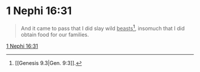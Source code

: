 # 1 Nephi 16:31

> And it came to pass that I did slay wild <u>beasts</u>[^a], insomuch that I did obtain food for our families.

[1 Nephi 16:31](https://www.churchofjesuschrist.org/study/scriptures/bofm/1-ne/16?lang=eng&id=p31#p31)


[^a]: [[Genesis 9.3|Gen. 9:3]].  
